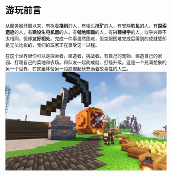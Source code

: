 # 游玩前言
从服务器开服以来，有执着**撸树**的人，有埋头**挖矿**的人，有安静**钓鱼**的人，有**探索遗迹**的人，有**建设生电机器**的人，有**铺地图画**的人，有**兴建楼宇**的人。似乎兴趣不太相同，但却**友好相处**。完成一件事虽然困难，但克服困难完成后得到的成就感却是无法比拟的，我们的玩家正在享受这一过程。

在这个世界里你可以是探索者，建造者，挑战者。有自己的宠物、建造自己的家园、打理自己的菜地和农场。和队友一起刷成就、打怪升级。这是一个充满想象的另一个世界，在这里体验另一段跌宕起伏充满着故事性的人生。
![Alt text](image.png)